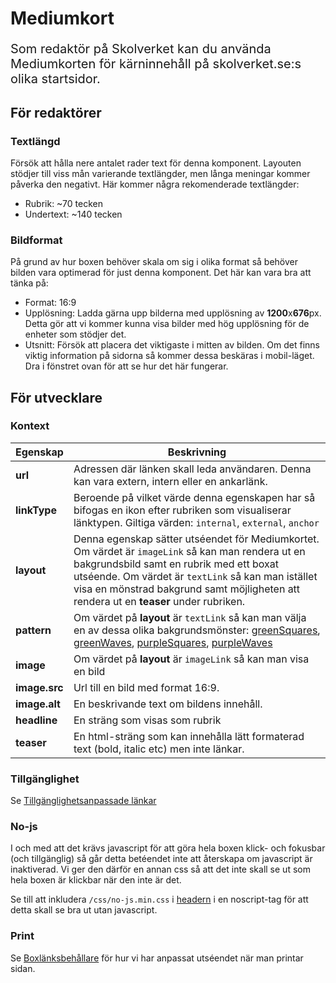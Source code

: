 # Mediumkort

<p style="font-size: 20px">Som redaktör på Skolverket kan du använda Mediumkorten för kärninnehåll på skolverket.se:s olika startsidor.</p>

## För redaktörer

### Textlängd

Försök att hålla nere antalet rader text för denna komponent. Layouten stödjer till viss mån varierande textlängder, men långa meningar kommer påverka den negativt. Här kommer några rekomenderade textlängder:

- Rubrik: ~70 tecken
- Undertext: ~140 tecken

### Bildformat

På grund av hur boxen behöver skala om sig i olika format så behöver bilden vara optimerad för just denna komponent. Det här kan vara bra att tänka på:

- Format: 16:9
- Upplösning: Ladda gärna upp bilderna med upplösning av **1200**x**676**px. Detta gör att vi kommer kunna visa bilder med hög upplösning för de enheter som stödjer det.
- Utsnitt: Försök att placera det viktigaste i mitten av bilden. Om det finns viktig information på sidorna så kommer dessa beskäras i mobil-läget. Dra i fönstret ovan för att se hur det här fungerar.

## För utvecklare

### Kontext

| Egenskap                   | Beskrivning                                                                                                                                                                                                                                                                                                                                                                                                                                           |
| -------------------------- | ----------------------------------------------------------------------------------------------------------------------------------------------------------------------------------------------------------------------------------------------------------------------------------------------------------------------------------------------------------------------------------------------------------------------------------------------------- |
| <strong>url</strong>       | Adressen där länken skall leda användaren. Denna kan vara extern, intern eller en ankarlänk.                                                                                                                                                                                                                                                                                                                                                          |
| <strong>linkType</strong>  | Beroende på vilket värde denna egenskapen har så bifogas en ikon efter rubriken som visualiserar länktypen. Giltiga värden: `internal`, `external`, `anchor`                                                                                                                                                                                                                                                                                          |
| <strong>layout</strong>    | Denna egenskap sätter utséendet för Mediumkortet. Om värdet är `imageLink` så kan man rendera ut en bakgrundsbild samt en rubrik med ett boxat utséende. Om värdet är `textLink` så kan man istället visa en mönstrad bakgrund samt möjligheten att rendera ut en **teaser** under rubriken.                                                                                                                                                          |
| <strong>pattern</strong>   | Om värdet på **layout** är `textLink` så kan man välja en av dessa olika bakgrundsmönster: [greenSquares](/styleguide/components/detail/skv-card-medium--text-link-green-squares), [greenWaves](/styleguide/components/detail/skv-card-medium--text-link-green-waves), [purpleSquares](/styleguide/components/detail/skv-card-medium--text-link-purple-squares), [purpleWaves](/styleguide/components/detail/skv-card-medium--text-link-purple-waves) |
| <strong>image</strong>     | Om värdet på **layout** är `imageLink` så kan man visa en bild                                                                                                                                                                                                                                                                                                                                                                                        |
| <strong>image.src</strong> | Url till en bild med format 16:9.                                                                                                                                                                                                                                                                                                                                                                                                                     |
| <strong>image.alt</strong> | En beskrivande text om bildens innehåll.                                                                                                                                                                                                                                                                                                                                                                                                              |
| <strong>headline</strong>  | En sträng som visas som rubrik                                                                                                                                                                                                                                                                                                                                                                                                                        |
| <strong>teaser</strong>    | En html-sträng som kan innehålla lätt formaterad text (bold, italic etc) men inte länkar.                                                                                                                                                                                                                                                                                                                                                             |

### Tillgänglighet

Se [Tillgänglighetsanpassade länkar](/styleguide/docs/kod/core/tillganglighetsanpassade-lankar)

### No-js

I och med att det krävs javascript för att göra hela boxen klick- och fokusbar (och tillgänglig) så går detta betéendet inte att återskapa om javascript är inaktiverad. Vi ger den därför en annan css så att det inte skall se ut som hela boxen är klickbar när den inte är det.

Se till att inkludera `/css/no-js.min.css` i [headern](/styleguide/components/detail/head) i en noscript-tag för att detta skall se bra ut utan javascript.

### Print

Se [Boxlänksbehållare](/styleguide/components/detail/box-link-container) för hur vi har anpassat utséendet när man printar sidan.
